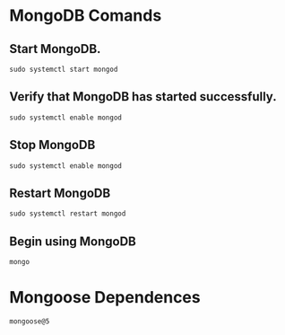 # MongoDB Comands
 
## Start MongoDB.
    sudo systemctl start mongod

## Verify that MongoDB has started successfully.
    sudo systemctl enable mongod

## Stop MongoDB
    sudo systemctl enable mongod


## Restart MongoDB
    sudo systemctl restart mongod

## Begin using MongoDB
    mongo

# Mongoose Dependences 
    mongoose@5


